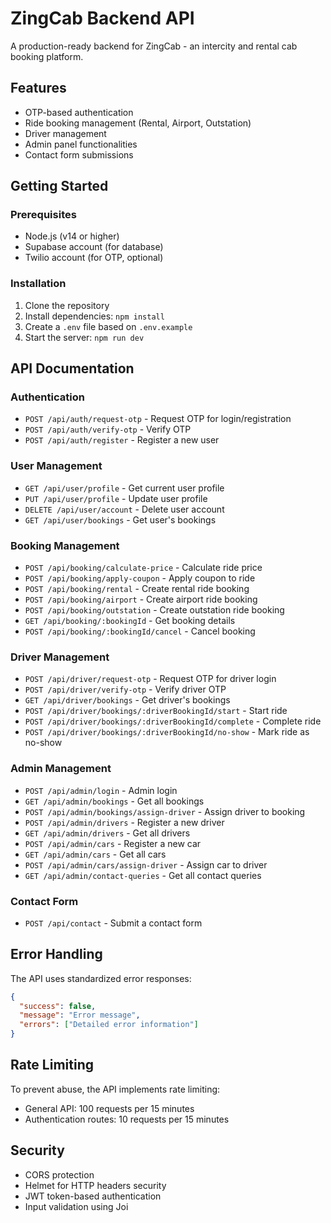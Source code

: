 
# ZingCab Backend API

A production-ready backend for ZingCab - an intercity and rental cab booking platform.

## Features

- OTP-based authentication
- Ride booking management (Rental, Airport, Outstation)
- Driver management
- Admin panel functionalities
- Contact form submissions

## Getting Started

### Prerequisites

- Node.js (v14 or higher)
- Supabase account (for database)
- Twilio account (for OTP, optional)

### Installation

1. Clone the repository
2. Install dependencies: `npm install`
3. Create a `.env` file based on `.env.example`
4. Start the server: `npm run dev`

## API Documentation

### Authentication

- `POST /api/auth/request-otp` - Request OTP for login/registration
- `POST /api/auth/verify-otp` - Verify OTP
- `POST /api/auth/register` - Register a new user

### User Management

- `GET /api/user/profile` - Get current user profile
- `PUT /api/user/profile` - Update user profile
- `DELETE /api/user/account` - Delete user account
- `GET /api/user/bookings` - Get user's bookings

### Booking Management

- `POST /api/booking/calculate-price` - Calculate ride price
- `POST /api/booking/apply-coupon` - Apply coupon to ride
- `POST /api/booking/rental` - Create rental ride booking
- `POST /api/booking/airport` - Create airport ride booking
- `POST /api/booking/outstation` - Create outstation ride booking
- `GET /api/booking/:bookingId` - Get booking details
- `POST /api/booking/:bookingId/cancel` - Cancel booking

### Driver Management

- `POST /api/driver/request-otp` - Request OTP for driver login
- `POST /api/driver/verify-otp` - Verify driver OTP
- `GET /api/driver/bookings` - Get driver's bookings
- `POST /api/driver/bookings/:driverBookingId/start` - Start ride
- `POST /api/driver/bookings/:driverBookingId/complete` - Complete ride
- `POST /api/driver/bookings/:driverBookingId/no-show` - Mark ride as no-show

### Admin Management

- `POST /api/admin/login` - Admin login
- `GET /api/admin/bookings` - Get all bookings
- `POST /api/admin/bookings/assign-driver` - Assign driver to booking
- `POST /api/admin/drivers` - Register a new driver
- `GET /api/admin/drivers` - Get all drivers
- `POST /api/admin/cars` - Register a new car
- `GET /api/admin/cars` - Get all cars
- `POST /api/admin/cars/assign-driver` - Assign car to driver
- `GET /api/admin/contact-queries` - Get all contact queries

### Contact Form

- `POST /api/contact` - Submit a contact form

## Error Handling

The API uses standardized error responses:

```json
{
  "success": false,
  "message": "Error message",
  "errors": ["Detailed error information"]
}
```

## Rate Limiting

To prevent abuse, the API implements rate limiting:

- General API: 100 requests per 15 minutes
- Authentication routes: 10 requests per 15 minutes

## Security

- CORS protection
- Helmet for HTTP headers security
- JWT token-based authentication
- Input validation using Joi
